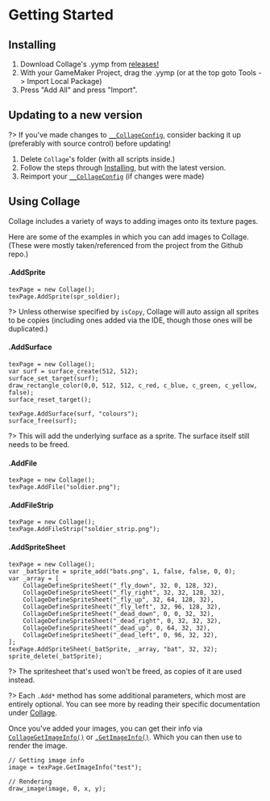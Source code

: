 # Getting Started

## Installing
1. Download Collage's .yymp from [releases!](https://github.com/tabularelf/Collage/releases)
2. With your GameMaker Project, drag the .yymp (or at the top goto Tools -> Import Local Package)
3. Press "Add All" and press "Import".

## Updating to a new version
?> If you've made changes to [`__CollageConfig`](configuration.md), consider backing it up (preferably with source control) before updating!

1. Delete `Collage`'s folder (with all scripts inside.)
2. Follow the steps through [Installing](#installing), but with the latest version.
3. Reimport your [`__CollageConfig`](configuration.md) (if changes were made)

## Using Collage
<p>Collage includes a variety of ways to adding images onto its texture pages.

Here are some of the examples in which you can add images to Collage. (These were mostly taken/referenced from the project from the Github repo.)

<!-- tabs:start -->

#### **.AddSprite**

```gml
texPage = new Collage();
texPage.AddSprite(spr_soldier);
```

?> Unless otherwise specified by `isCopy`, Collage will auto assign all sprites to be copies (including ones added via the IDE, though those ones will be duplicated.)

#### **.AddSurface**

```gml
texPage = new Collage();
var surf = surface_create(512, 512);
surface_set_target(surf);
draw_rectangle_color(0,0, 512, 512, c_red, c_blue, c_green, c_yellow, false);
surface_reset_target();

texPage.AddSurface(surf, "colours");
surface_free(surf);
```

?> This will add the underlying surface as a sprite. The surface itself still needs to be freed.

#### **.AddFile**

```gml
texPage = new Collage();
texPage.AddFile("soldier.png");
```

#### **.AddFileStrip**

```gml
texPage = new Collage();
texPage.AddFileStrip("soldier_strip.png");
```

#### **.AddSpriteSheet**

```gml
texPage = new Collage();
var _batSprite = sprite_add("bats.png", 1, false, false, 0, 0);
var _array = [
	CollageDefineSpriteSheet("_fly_down", 32, 0, 128, 32),
	CollageDefineSpriteSheet("_fly_right", 32, 32, 128, 32),
	CollageDefineSpriteSheet("_fly_up", 32, 64, 128, 32),
	CollageDefineSpriteSheet("_fly_left", 32, 96, 128, 32),
	CollageDefineSpriteSheet("_dead_down", 0, 0, 32, 32),
	CollageDefineSpriteSheet("_dead_right", 0, 32, 32, 32),
	CollageDefineSpriteSheet("_dead_up", 0, 64, 32, 32),
	CollageDefineSpriteSheet("_dead_left", 0, 96, 32, 32),
];
texPage.AddSpriteSheet(_batSprite, _array, "bat", 32, 32);
sprite_delete(_batSprite);
```

?> The spritesheet that's used won't be freed, as copies of it are used instead.

<!-- tabs:end -->

?> Each `.Add*` method has some additional parameters, which most are entirely optional. You can see more by reading their specific documentation under [Collage](collage.md).


Once you've added your images, you can get their info via [`CollageGetImageInfo()`](image.md#collagegetimageinfoidentifier) or [`.GetImageInfo()`](collage.md#getimageinfoidentifier). Which you can then use to render the image.
```gml
// Getting image info
image = texPage.GetImageInfo("test");

// Rendering
draw_image(image, 0, x, y);
```